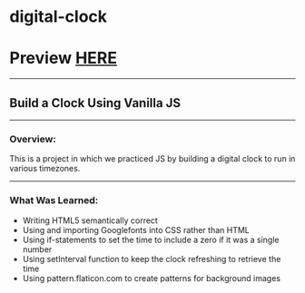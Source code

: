 # digital-clock

# Preview [HERE](https://agarcian031.github.io/digital-clock/)
---
## Build a Clock Using Vanilla JS
---
### Overview: 

This is a project in which we practiced JS by building a digital clock to run in various timezones. 

---
### What Was Learned: 

* Writing HTML5 semantically correct
* Using and importing Googlefonts into CSS rather than HTML 
* Using if-statements to set the time to include a zero if it was a single number
* Using setInterval function to keep the clock refreshing to retrieve the time
* Using pattern.flaticon.com to create patterns for background images
